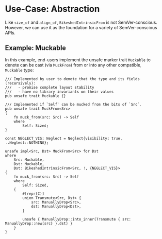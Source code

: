 # Use-Case: Abstraction

Like `size_of` and `align_of`, `BikeshedIntrinsicFrom` is not SemVer-conscious. However, we can use it as the foundation for a variety of SemVer-conscious APIs.

## Example: Muckable
In this example, end-users implement the unsafe marker trait `Muckable` to denote can be cast (via `MuckFrom`) from or into any other compatible, `Muckable` type:
```rust,ignore
/// Implemented by user to denote that the type and its fields (recursively):
///   - promise complete layout stability
///   - have no library invariants on their values
pub unsafe trait Muckable {}

/// Implemented if `Self` can be mucked from the bits of `Src`.
pub unsafe trait MuckFrom<Src>
{
    fn muck_from(src: Src) -> Self
    where
        Self: Sized;
}

const NEGLECT_VIS: Neglect = Neglect{visibility: true, ..Neglect::NOTHING};

unsafe impl<Src, Dst> MuckFrom<Src> for Dst
where
    Src: Muckable,
    Dst: Muckable,
    Dst: BikeshedIntrinsicFrom<Src, !, {NEGLECT_VIS}>
{
    fn muck_from(src: Src) -> Self
    where
        Self: Sized,
    {
        #[repr(C)]
        union Transmute<Src, Dst> {
            src: ManuallyDrop<Src>,
            dst: ManuallyDrop<Dst>,
        }

        unsafe { ManuallyDrop::into_inner(Transmute { src: ManuallyDrop::new(src) }.dst) }
    }
}
```
